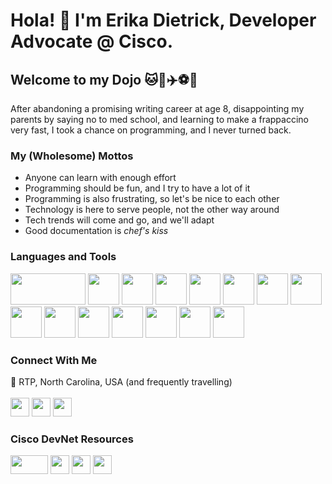 # Hola! 👋 I'm Erika Dietrick, Developer Advocate @ Cisco. 
## Welcome to my Dojo 🐱📓✈️⚽🥔

After abandoning a promising writing career at age 8, disappointing my parents by saying no to med school, and learning to make a frappaccino very fast, I took a chance on programming, and I never turned back.

### My (Wholesome) Mottos 
* Anyone can learn with enough effort
* Programming should be fun, and I try to have a lot of it
* Programming is also frustrating, so let's be nice to each other
* Technology is here to serve people, not the other way around
* Tech trends will come and go, and we'll adapt
* Good documentation is *chef's kiss*

### Languages and Tools
<img src="https://github.com/erdietri/erdietri/assets/37638931/2bec896e-2262-4264-a99e-2c3d3d32a30c" width="120" height="50">
<img src="https://github.com/erdietri/erdietri/assets/37638931/d0a6b572-1c91-47b0-8222-ac96b039ef3a" width="50" height="50">
<img src="https://github.com/erdietri/erdietri/assets/37638931/d08e3e35-6865-4eed-b589-57b1217bcac0" width="50" height="50">
<img src="https://github.com/erdietri/erdietri/assets/37638931/49ef8315-6776-4abd-af41-a1fe9bed9590" width="50" height="50">
<img src="https://github.com/erdietri/erdietri/assets/37638931/c91f044e-60c5-469a-9fee-ca8cf4c0028e" width="50" height="50">
<img src="https://github.com/erdietri/erdietri/assets/37638931/067fc30b-7ebb-4105-b8b6-d226c2388cee" width="50" height="50">
<img src="https://github.com/erdietri/erdietri/assets/37638931/20712d55-4b2d-4f33-891b-a58e607ade6b" width="50" height="50">
<img src="https://github.com/erdietri/erdietri/assets/37638931/daed0ba6-bc43-42b0-97ac-0b9454082811" width="50" height="50">
<img src="https://github.com/erdietri/erdietri/assets/37638931/fc0aad41-6c05-43de-b067-538db2594182" width="50" height="50">
<img src="https://github.com/erdietri/erdietri/assets/37638931/802317ac-8db3-4b71-a42d-243255bc60d6" width="50" height="50">
<img src="https://github.com/erdietri/erdietri/assets/37638931/b775e99f-288e-4ce9-bf9b-04d8c86c1d35" width="50" height="50">
<img src="https://github.com/erdietri/erdietri/assets/37638931/19de115d-4fd4-4a1b-ba2a-812e2039b9c7" width="50" height="50">
<img src="https://github.com/erdietri/erdietri/assets/37638931/f49d2f9b-82a8-44a2-b279-31c0e6a472ad" width="50" height="50">
<img src="https://github.com/erdietri/erdietri/assets/37638931/a9691fb2-b4a2-40fd-ade7-57cc512994a5" width="50" height="50">
<img src="https://github.com/erdietri/erdietri/assets/37638931/e05414f0-67eb-4255-82fc-71ad692a20f5" width="50" height="50">


### Connect With Me
📍 RTP, North Carolina, USA (and frequently travelling)
<br>
<br>
<a href = "https://www.linkedin.com/in/erikadietrick/"><img src="https://github.com/erdietri/erdietri/assets/37638931/031981fe-edcf-4cb1-9926-b3acd3b97f9a" width="30" height="30"></a>
<a href = "https://www.reddit.com/r/CiscoDevNet/"><img src="https://github.com/erdietri/erdietri/assets/37638931/211baf56-412e-4d02-a0d6-b44aa177a857" width="30" height="30"></a>
<a href = "https://stackoverflow.com/users/23134263/erika-dietrick?tab=profile"><img src="https://github.com/erdietri/erdietri/assets/37638931/75dd718f-7481-4fb6-9b59-8a19a75b3bf7" width="30" height="30"></a>

### Cisco DevNet Resources
<a href = "https://developer.cisco.com/"><img src="https://github.com/erdietri/erdietri/assets/37638931/d4ac9e1d-1b73-4912-8692-d2cc6e504695" width="60" height="30"></a>
<a href = "https://www.linkedin.com/company/cisco-devnet/"><img src="https://github.com/erdietri/erdietri/assets/37638931/031981fe-edcf-4cb1-9926-b3acd3b97f9a" width="30" height="30"></a>
<a href = "https://www.youtube.com/@CiscoDevNetchannel"><img src="https://github.com/erdietri/erdietri/assets/37638931/09314e48-2e2a-4a06-a81c-acf2ec1221b1" width="30" height="30"></a>
<a href = "https://www.reddit.com/r/CiscoDevNet/"><img src="https://github.com/erdietri/erdietri/assets/37638931/211baf56-412e-4d02-a0d6-b44aa177a857" width="30" height="30"></a>

<!--
**erdietri/erdietri** is a ✨ _special_ ✨ repository because its `README.md` (this file) appears on your GitHub profile.

Here are some ideas to get you started:

- 🔭 I’m currently working on ...
- 🌱 I’m currently learning ...
- 👯 I’m looking to collaborate on ...
- 🤔 I’m looking for help with ...
- 💬 Ask me about ...
- 📫 How to reach me: ...
- 😄 Pronouns: ...
- ⚡ Fun fact: ...
-->
